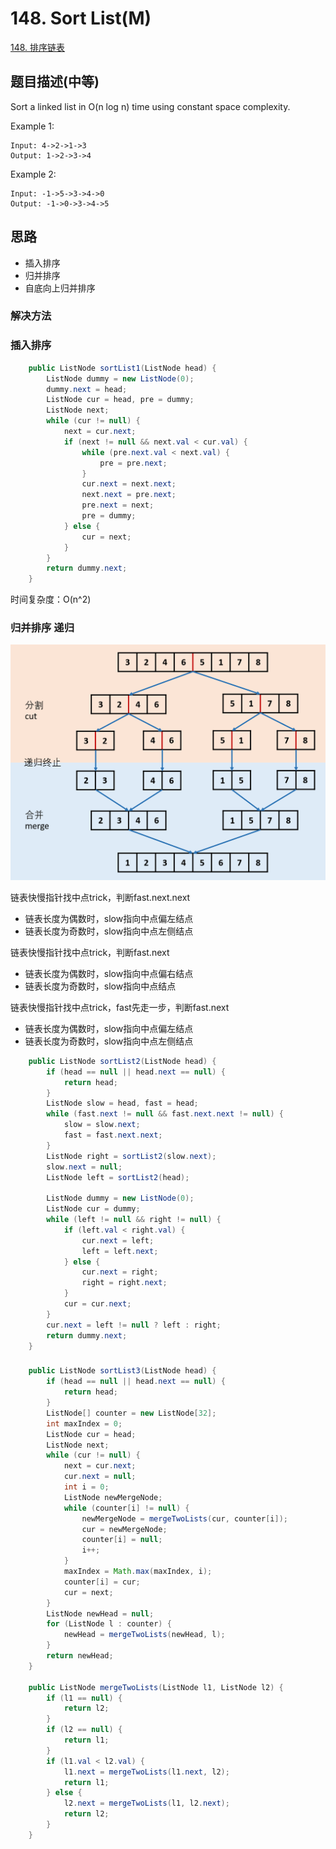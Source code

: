 # 148. Sort List\(M\)

[148. 排序链表](https://leetcode-cn.com/problems/sort-list/)

## 题目描述\(中等\)

Sort a linked list in O\(n log n\) time using constant space complexity.

Example 1:

```
Input: 4->2->1->3
Output: 1->2->3->4
```

Example 2:

```
Input: -1->5->3->4->0
Output: -1->0->3->4->5
```

## 思路

* 插入排序
* 归并排序
* 自底向上归并排序

### 解决方法

### 插入排序

```java
    public ListNode sortList1(ListNode head) {
        ListNode dummy = new ListNode(0);
        dummy.next = head;
        ListNode cur = head, pre = dummy;
        ListNode next;
        while (cur != null) {
            next = cur.next;
            if (next != null && next.val < cur.val) {
                while (pre.next.val < next.val) {
                    pre = pre.next;
                }
                cur.next = next.next;
                next.next = pre.next;
                pre.next = next;
                pre = dummy;
            } else {
                cur = next;
            }
        }
        return dummy.next;
    }
```

时间复杂度：O\(n^2\)

### 归并排序 递归

![](/assets/101-200/148-s-2-1.png)



链表快慢指针找中点trick，判断fast.next.next
* 链表长度为偶数时，slow指向中点偏左结点
* 链表长度为奇数时，slow指向中点左侧结点

链表快慢指针找中点trick，判断fast.next
* 链表长度为偶数时，slow指向中点偏右结点
* 链表长度为奇数时，slow指向中点结点

链表快慢指针找中点trick，fast先走一步，判断fast.next
* 链表长度为偶数时，slow指向中点偏左结点
* 链表长度为奇数时，slow指向中点左侧结点





```java
    public ListNode sortList2(ListNode head) {
        if (head == null || head.next == null) {
            return head;
        }
        ListNode slow = head, fast = head;
        while (fast.next != null && fast.next.next != null) {
            slow = slow.next;
            fast = fast.next.next;
        }
        ListNode right = sortList2(slow.next);
        slow.next = null;
        ListNode left = sortList2(head);

        ListNode dummy = new ListNode(0);
        ListNode cur = dummy;
        while (left != null && right != null) {
            if (left.val < right.val) {
                cur.next = left;
                left = left.next;
            } else {
                cur.next = right;
                right = right.next;
            }
            cur = cur.next;
        }
        cur.next = left != null ? left : right;
        return dummy.next;
    }
```

### 

```java
    public ListNode sortList3(ListNode head) {
        if (head == null || head.next == null) {
            return head;
        }
        ListNode[] counter = new ListNode[32];
        int maxIndex = 0;
        ListNode cur = head;
        ListNode next;
        while (cur != null) {
            next = cur.next;
            cur.next = null;
            int i = 0;
            ListNode newMergeNode;
            while (counter[i] != null) {
                newMergeNode = mergeTwoLists(cur, counter[i]);
                cur = newMergeNode;
                counter[i] = null;
                i++;
            }
            maxIndex = Math.max(maxIndex, i);
            counter[i] = cur;
            cur = next;
        }
        ListNode newHead = null;
        for (ListNode l : counter) {
            newHead = mergeTwoLists(newHead, l);
        }
        return newHead;
    }

    public ListNode mergeTwoLists(ListNode l1, ListNode l2) {
        if (l1 == null) {
            return l2;
        }
        if (l2 == null) {
            return l1;
        }
        if (l1.val < l2.val) {
            l1.next = mergeTwoLists(l1.next, l2);
            return l1;
        } else {
            l2.next = mergeTwoLists(l1, l2.next);
            return l2;
        }
    }
```



